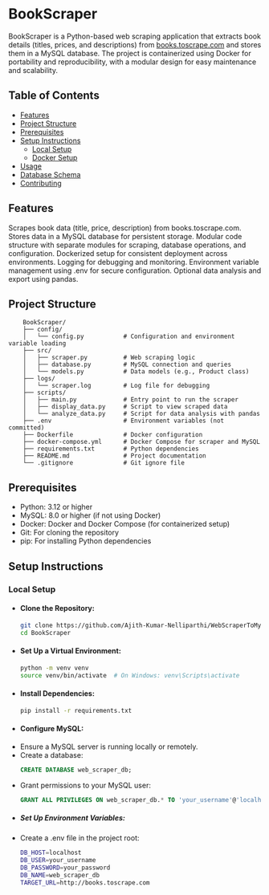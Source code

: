 # BookScraper
BookScraper is a Python-based web scraping application that extracts book details (titles, prices, and descriptions) from [books.toscrape.com](https://books.toscrape.com/) and stores them in a MySQL database. The project is containerized using Docker for portability and reproducibility, with a modular design for easy maintenance and scalability.

## Table of Contents
- [Features](#features)
- [Project Structure](#project-structure)
- [Prerequisites](#prerequisites)
- [Setup Instructions](#setup-instructions)
    - [Local Setup](#local-setup)
    - [Docker Setup](#docker-setup)
- [Usage](#usage)
- [Database Schema](#database-schema)
- [Contributing](#contributing)

## Features
Scrapes book data (title, price, description) from books.toscrape.com.
Stores data in a MySQL database for persistent storage.
Modular code structure with separate modules for scraping, database operations, and configuration.
Dockerized setup for consistent deployment across environments.
Logging for debugging and monitoring.
Environment variable management using .env for secure configuration.
Optional data analysis and export using pandas.

## Project Structure
```
    BookScraper/
    ├── config/
    │   └── config.py           # Configuration and environment variable loading
    ├── src/
    │   ├── scraper.py          # Web scraping logic
    │   ├── database.py         # MySQL connection and queries
    │   └── models.py           # Data models (e.g., Product class)
    ├── logs/
    │   └── scraper.log         # Log file for debugging
    ├── scripts/
    │   ├── main.py             # Entry point to run the scraper
    │   ├── display_data.py     # Script to view scraped data
    │   └── analyze_data.py     # Script for data analysis with pandas
    ├── .env                    # Environment variables (not committed)
    ├── Dockerfile              # Docker configuration
    ├── docker-compose.yml      # Docker Compose for scraper and MySQL
    ├── requirements.txt        # Python dependencies
    ├── README.md               # Project documentation
    └── .gitignore              # Git ignore file
```
## Prerequisites
- Python: 3.12 or higher
- MySQL: 8.0 or higher (if not using Docker)
- Docker: Docker and Docker Compose (for containerized setup)
- Git: For cloning the repository
- pip: For installing Python dependencies

## Setup Instructions

### Local Setup
- #### Clone the Repository:
    ```bash
    git clone https://github.com/Ajith-Kumar-Nelliparthi/WebScraperToMySQL.git
    cd BookScraper
- #### Set Up a Virtual Environment:
    ```bash
    python -m venv venv
    source venv/bin/activate  # On Windows: venv\Scripts\activate

- #### Install Dependencies:
    ```bash
    pip install -r requirements.txt

- #### Configure MySQL:
- Ensure a MySQL server is running locally or remotely.
- Create a database:
    ```sql
    CREATE DATABASE web_scraper_db;
- Grant permissions to your MySQL user:
    ```sql
    GRANT ALL PRIVILEGES ON web_scraper_db.* TO 'your_username'@'localhost' IDENTIFIED BY 'your_password';
- ##### Set Up Environment Variables:
- Create a .env file in the project root:
    ```sh
    DB_HOST=localhost
    DB_USER=your_username
    DB_PASSWORD=your_password
    DB_NAME=web_scraper_db
    TARGET_URL=http://books.toscrape.com








